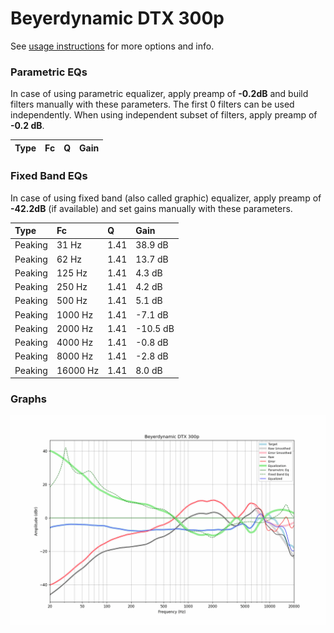# Beyerdynamic DTX 300p
See [usage instructions](https://github.com/jaakkopasanen/AutoEq#usage) for more options and info.

### Parametric EQs
In case of using parametric equalizer, apply preamp of **-0.2dB** and build filters manually
with these parameters. The first 0 filters can be used independently.
When using independent subset of filters, apply preamp of **-0.2 dB**.

| Type   | Fc   | Q   | Gain   |
|:-------|:-----|:----|:-------|

### Fixed Band EQs
In case of using fixed band (also called graphic) equalizer, apply preamp of **-42.2dB**
(if available) and set gains manually with these parameters.

| Type    | Fc       |    Q | Gain     |
|:--------|:---------|:-----|:---------|
| Peaking | 31 Hz    | 1.41 | 38.9 dB  |
| Peaking | 62 Hz    | 1.41 | 13.7 dB  |
| Peaking | 125 Hz   | 1.41 | 4.3 dB   |
| Peaking | 250 Hz   | 1.41 | 4.2 dB   |
| Peaking | 500 Hz   | 1.41 | 5.1 dB   |
| Peaking | 1000 Hz  | 1.41 | -7.1 dB  |
| Peaking | 2000 Hz  | 1.41 | -10.5 dB |
| Peaking | 4000 Hz  | 1.41 | -0.8 dB  |
| Peaking | 8000 Hz  | 1.41 | -2.8 dB  |
| Peaking | 16000 Hz | 1.41 | 8.0 dB   |

### Graphs
![](./Beyerdynamic%20DTX%20300p.png)